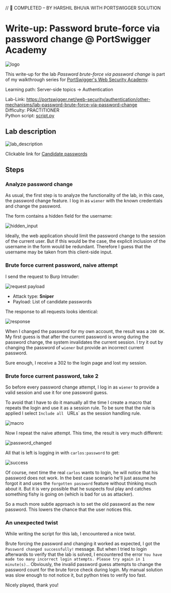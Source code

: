// 📝 COMPLETED – BY HARSHIL BHUVA WITH PORTSWIGGER SOLUTION

# Write-up: Password brute-force via password change @ PortSwigger Academy

![logo](img/logo.png)

This write-up for the lab *Password brute-force via password change* is part of my walkthrough series for [PortSwigger's Web Security Academy](https://portswigger.net/web-security).

Learning path: Server-side topics → Authentication

Lab-Link: <https://portswigger.net/web-security/authentication/other-mechanisms/lab-password-brute-force-via-password-change>  
Difficulty: PRACTITIONER  
Python script: [script.py](script.py)  

## Lab description

![lab_description](img/lab_description.png)

Clickable link for [Candidate passwords](https://portswigger.net/web-security/authentication/auth-lab-passwords)

## Steps

### Analyze password change

As usual, the first step is to analyze the functionality of the lab, in this case, the password change feature. I log in as `wiener` with the known credentials and change the password.

The form contains a hidden field for the username:

![hidden_input](img/hidden_input.png)

Ideally, the web application should limit the password change to the session of the current user. But if this would be the case, the explicit inclusion of the username in the form would be redundant. Therefore I guess that the username may be taken from this client-side input.

### Brute force current password, naive attempt

I send the request to Burp Intruder:

![request payload](img/request_payload.png)

- Attack type: **Sniper**
- Payload: List of candidate passwords

The response to all requests looks identical:

![response](img/response.png)

When I changed the password for my own account, the result was a `200 OK`. My first guess is that after the current password is wrong during the password change, the system invalidates the current session. I try it out by changing the password of `wiener` but provide an incorrect current password. 

Sure enough, I receive a 302 to the login page and lost my session.

### Brute force current password, take 2

So before every password change attempt, I log in as `wiener` to provide a valid session and use it for one password guess.

To avoid that I have to do it manually all the time I create a macro that repeats the login and use it as a session rule. To be sure that the rule is applied I select `Include all ` URLs` as the session handling rule.

![macro](img/macro.png)

Now I repeat the naive attempt. This time, the result is very much different:

![password_changed](img/password_changed.png)

All that is left is logging in with `carlos:password` to get:

![success](img/success.png)

Of course, next time the real `carlos` wants to login, he will notice that his password does not work. In the best case scenario he'll just assume he forgot it and uses the `forgotten password` feature without thinking much about it. But it is very possible that he suspects foul play and catches something fishy is going on (which is bad for us as attacker).

So a much more subtle approach is to set the old password as the new password. This lowers the chance that the user notices this.

### An unexpected twist

While writing the script for this lab, I encountered a nice twist.

Brute forcing the password and changing it worked as expected, I got the `Password changed successfully!` message. But when I tried to login afterwards to verify that the lab is solved, I encountered the error `You have made too many incorrect login attempts. Please try again in 1 minute(s).`. Obviously, the invalid password guess attempts to change the password count for the brute force check during login. My manual solution was slow enough to not notice it, but python tries to verify too fast.

Nicely played, thank you!
